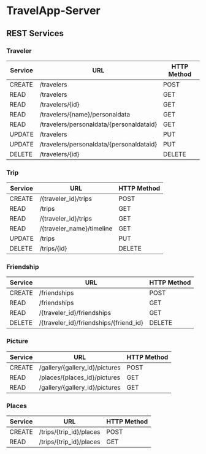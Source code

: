 # TravelApp-Server

REST Services
-----------
    
### Traveler  
  
 Service | URL | HTTP Method 
 ------- | --- | -----------
 CREATE  | /travelers  | POST 
 READ  | /travelers  | GET  
 READ  | /travelers/{id}  | GET 
 READ  | /travelers/{name}/personaldata  | GET
 READ  | /travelers/personaldata/{personaldataid} | GET
 UPDATE  | /travelers  | PUT 
 UPDATE  | /travelers/personaldata/{personaldataid} | PUT
 DELETE  | /travelers/{id}  | DELETE 
    
### Trip  
  
 Service | URL | HTTP Method 
 ------- | --- | -----------
 CREATE  | /{traveler_id}/trips  | POST  
 READ  | /trips  | GET |
 READ  | /{traveler_id}/trips  | GET |  
 READ  | /{traveler_name}/timeline  | GET |  
 UPDATE  | /trips  | PUT |
 DELETE  | /trips/{id}  | DELETE |
    
### Friendship  

 Service | URL | HTTP Method 
 ------- | --- | -----------
 CREATE  | /friendships  | POST 
 READ  | /friendships  | GET 
 READ  | /{traveler_id}/friendships  | GET  
 DELETE  | /{traveler_id}/friendships/{friend_id}  | DELETE 
 
 ### Picture
 
  Service | URL | HTTP Method 
  ------- | --- | -----------
  CREATE  | /gallery/{gallery_id}/pictures  | POST 
  READ  | /places/{places_id}/pictures  | GET 
  READ  | /gallery/{gallery_id}/pictures  | GET 
  
 ### Places
 
  Service | URL | HTTP Method 
  ------- | --- | -----------
  CREATE  | /trips/{trip_id}/places  | POST 
  READ  | /trips/{trip_id}/places  | GET 